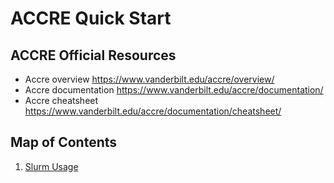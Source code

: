 # ACCRE Quick Start

## ACCRE Official Resources
- Accre overview  https://www.vanderbilt.edu/accre/overview/
- Accre documentation  https://www.vanderbilt.edu/accre/documentation/
- Accre cheatsheet https://www.vanderbilt.edu/accre/documentation/cheatsheet/

## Map of Contents
1. [Slurm Usage](Slurm%20Usage.md)

